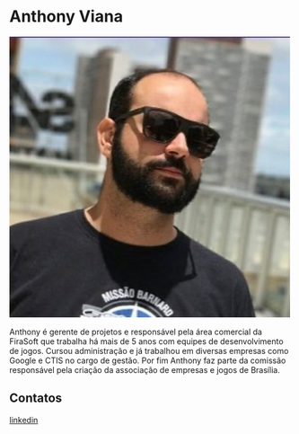 # Anthony Viana

<img src="../assets/AnthonyViana.jpg" height = "500px">

Anthony é gerente de projetos e responsável pela área comercial da FiraSoft que trabalha há mais de 5 anos com equipes de desenvolvimento de jogos. Cursou administração e já trabalhou em diversas empresas como Google e CTIS no cargo de gestão. Por fim Anthony faz parte da comissão responsável pela criação da associação de empresas e jogos de Brasília.

## Contatos 

[linkedin](https://www.linkedin.com/in/anthony-viana-a333a723/?originalSubdomain=br)